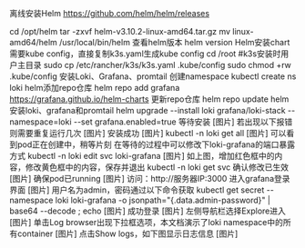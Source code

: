 离线安装Helm
https://github.com/helm/helm/releases

cd /opt/helm
tar -zxvf helm-v3.10.2-linux-amd64.tar.gz
mv linux-amd64/helm /usr/local/bin/helm
查看helm版本
helm version
Helm安装chart需要kube config，直接复制k3s.yaml生成kube config
cd /root #k3s安装时用户主目录
sudo cp /etc/rancher/k3s/k3s.yaml .kube/config
sudo chmod +rw .kube/config
安装Loki、Grafana、promtail
创建namespace
kubectl create ns loki
helm添加repo仓库
helm repo add grafana https://grafana.github.io/helm-charts
更新repo仓库
helm repo update
helm安装loki、grafana和promtail
helm upgrade --install loki grafana/loki-stack --namespace=loki --set grafana.enabled=true
等待安装
[图片]
若出现以下报错则需要重复运行几次
[图片]
安装成功
[图片]
kubectl -n loki get all
[图片]
可以看到pod正在创建中，稍等片刻
在等待的过程中可以修改下loki-grafana的端口暴露方式
kubectl -n loki edit svc loki-grafana
[图片]
如上图，增加红色框中的内容，修改黄色框中的内容，保存并退出
kubectl -n loki get svc
确认修改已生效
[图片]
确保pod已running
[图片]
访问：http://服务器IP:3000 进入grafana登录界面
[图片]
用户名为admin，密码通过以下命令获取
kubectl get secret --namespace loki loki-grafana -o jsonpath="{.data.admin-password}" | base64 --decode ; echo
[图片]
成功登录
[图片]
左侧导航栏选择Explore进入
[图片]
单击Log browser出现下拉框选项，本文档演示了loki namespace中的所有container
[图片]
点击Show logs，如下图显示日志信息
[图片]
